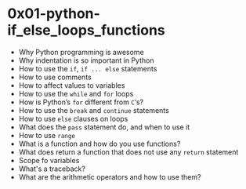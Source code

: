 # 0x01-python-if_else_loops_functions    

- Why Python programming is awesome    
- Why indentation is so important in Python    
- How to use the `if`, `if ... else` statements    
- How to use comments    
- How to affect values to variables    
- How to use the `while` and `for` loops    
- How is Python’s `for` different from `C`‘s?    
- How to use the `break` and `continue` statements    
- How to use `else` clauses on loops    
- What does the `pass` statement do, and when to use it    
- How to use `range`    
- What is a function and how do you use functions?    
- What does return a function that does not use any `return` statement    
- Scope fo variables    
- What's a traceback?    
- What are the arithmetic operators and how to use them?    
